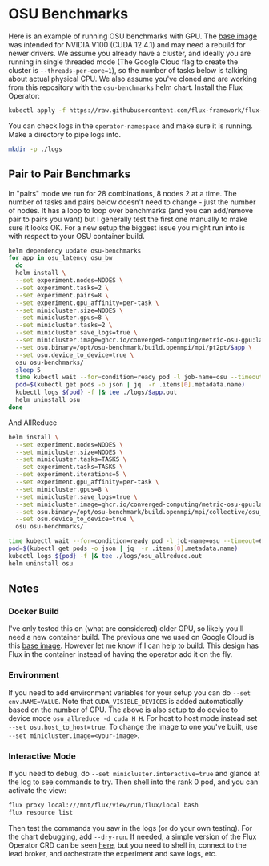 # OSU Benchmarks

Here is an example of running OSU benchmarks with GPU. The [base image](https://github.com/converged-computing/performance-study/blob/main/docker/google/gpu/osu/Dockerfile) was intended for NVIDIA V100 (CUDA 12.4.1) and may need a rebuild for newer drivers. We assume you already have a cluster, and ideally you are running in single threaded mode (The Google Cloud flag to create the cluster is `--threads-per-core=1`), so the number of tasks below is talking about actual physical CPU. We also assume you've cloned and are working from this repository with the `osu-benchmarks` helm chart. Install the Flux Operator: 

```bash
kubectl apply -f https://raw.githubusercontent.com/flux-framework/flux-operator/refs/heads/main/examples/dist/flux-operator.yaml
```

You can check logs in the `operator-namespace` and make sure it is running. Make a directory to pipe logs into.

```bash
mkdir -p ./logs
```

## Pair to Pair Benchmarks

In "pairs" mode we run for 28 combinations, 8 nodes 2 at a time.  The number of tasks and pairs below doesn't need to change - just the number of nodes. It has a loop to loop over benchmarks (and you can add/remove pair to pairs you want) but I generally test the first one manually to make sure it looks OK. For a new setup the biggest issue you might run into is with respect to your OSU container build.

```bash
helm dependency update osu-benchmarks
for app in osu_latency osu_bw
  do
  helm install \
  --set experiment.nodes=NODES \
  --set experiment.tasks=2 \
  --set experiment.pairs=8 \
  --set experiment.gpu_affinity=per-task \
  --set minicluster.size=NODES \
  --set minicluster.gpus=8 \
  --set minicluster.tasks=2 \
  --set minicluster.save_logs=true \
  --set minicluster.image=ghcr.io/converged-computing/metric-osu-gpu:latest \
  --set osu.binary=/opt/osu-benchmark/build.openmpi/mpi/pt2pt/$app \
  --set osu.device_to_device=true \
  osu osu-benchmarks/
  sleep 5
  time kubectl wait --for=condition=ready pod -l job-name=osu --timeout=600s
  pod=$(kubectl get pods -o json | jq  -r .items[0].metadata.name)
  kubectl logs ${pod} -f |& tee ./logs/$app.out
  helm uninstall osu
done
```

And AllReduce

```bash
helm install \
  --set experiment.nodes=NODES \
  --set minicluster.size=NODES \
  --set minicluster.tasks=TASKS \
  --set experiment.tasks=TASKS \
  --set experiment.iterations=5 \
  --set experiment.gpu_affinity=per-task \
  --set minicluster.gpus=8 \
  --set minicluster.save_logs=true \
  --set minicluster.image=ghcr.io/converged-computing/metric-osu-gpu:latest \
  --set osu.binary=/opt/osu-benchmark/build.openmpi/mpi/collective/osu_allreduce \
  --set osu.device_to_device=true \
  osu osu-benchmarks/ 

time kubectl wait --for=condition=ready pod -l job-name=osu --timeout=600s
pod=$(kubectl get pods -o json | jq  -r .items[0].metadata.name)
kubectl logs ${pod} -f |& tee ./logs/osu_allreduce.out
helm uninstall osu
```

## Notes

### Docker Build

I've only tested this on (what are considered) older GPU, so likely you'll need a new container build. The previous one we used on Google Cloud is this [base image](https://github.com/converged-computing/performance-study/blob/main/docker/google/gpu/osu/Dockerfile). However let me know if I can help to build. This design has Flux in the container instead of having the operator add it on the fly.

### Environment

If you need to add environment variables for your setup you can do `--set env.NAME=VALUE`. Note that `CUDA_VISIBLE_DEVICES` is added automatically based on the number of GPU. The above is also setup to do device to device mode `osu_allreduce -d cuda H H`. For host to host mode instead set `--set osu.host_to_host=true`. To change the image to one you've built, use `--set minicluster.image=<your-image>`.

### Interactive Mode

If you need to debug, do `--set minicluster.interactive=true` and glance at the log to see commands to try. Then shell into the rank 0 pod, and you can activate the view:

```bash
flux proxy local:///mnt/flux/view/run/flux/local bash
flux resource list
```

Then test the commands you saw in the logs (or do your own testing). For the chart debugging, add `--dry-run`. If needed, a simple version of the Flux Operator CRD can be seen [here](https://github.com/converged-computing/performance-study/blob/main/experiments/google/gke/gpu/crd/osu.yaml), but you need to shell in, connect to the lead broker, and orchestrate the experiment and save logs, etc.
